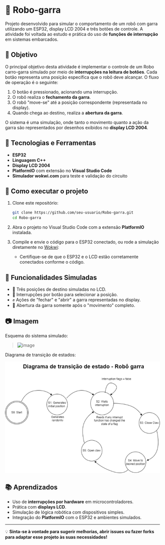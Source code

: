 # 🤖 Robo-garra

Projeto desenvolvido para simular o comportamento de um robô com garra utilizando um ESP32, display LCD 2004 e três botões de controle. A atividade foi voltada ao estudo e prática do uso de **funções de interrupção** em sistemas embarcados.

## 🎯 Objetivo

O principal objetivo desta atividade é implementar o controle de um Robo carro-garra simulado por meio de **interrupções na leitura de botões**. Cada botão representa uma posição específica que o robô deve alcançar. O fluxo de operação é o seguinte:

1. O botão é pressionado, acionando uma interrupção.
2. O robô realiza o **fechamento da garra**.
3. O robô "move-se" até a posição correspondente (representada no display).
4. Quando chega ao destino, realiza a **abertura da garra**.

O sistema é uma simulação, onde tanto o movimento quanto a ação da garra são representados por desenhos exibidos no **display LCD 2004**.

## 🧰 Tecnologias e Ferramentas

- **ESP32**
- **Linguagem C++**
- **Display LCD 2004**
- **PlatformIO** com extensão no **Visual Studio Code**
- **Simulador wokwi.com** para teste e validação do circuito

## 🔧 Como executar o projeto

1. Clone este repositório:
   ```bash
   git clone https://github.com/seu-usuario/Robo-garra.git
   cd Robo-garra
   ```

2. Abra o projeto no Visual Studio Code com a extensão **PlatformIO** instalada.

3. Compile e envie o código para o ESP32 conectado, ou rode a simulação diretamente no [Wokwi](https://wokwi.com/):
   
   - Certifique-se de que o ESP32 e o LCD estão corretamente conectados conforme o código.

## 🧪 Funcionalidades Simuladas

- 📍 Três posições de destino simuladas no LCD.
- 🔘 Interrupções por botão para selecionar a posição.
- ✊ Ações de "fechar" e "abrir" a garra representadas no display.
- 🛑 Abertura da garra somente após o "movimento" completo.

## 📷 Imagem
Esquema do sistema simulado:
> ![image](https://github.com/user-attachments/assets/4d696df8-88e0-4eca-986c-2cbe826d1b35)

Diagrama de transição de estados:

![alt text](dte.png)


## 📚 Aprendizados

- Uso de **interrupções por hardware** em microcontroladores.
- Prática com **displays LCD**.
- Simulação de lógica robótica com dispositivos simples.
- Integração do **PlatformIO** com o ESP32 e ambientes simulados.

---

💡 **Sinta-se à vontade para sugerir melhorias, abrir issues ou fazer forks para adaptar esse projeto às suas necessidades!**
